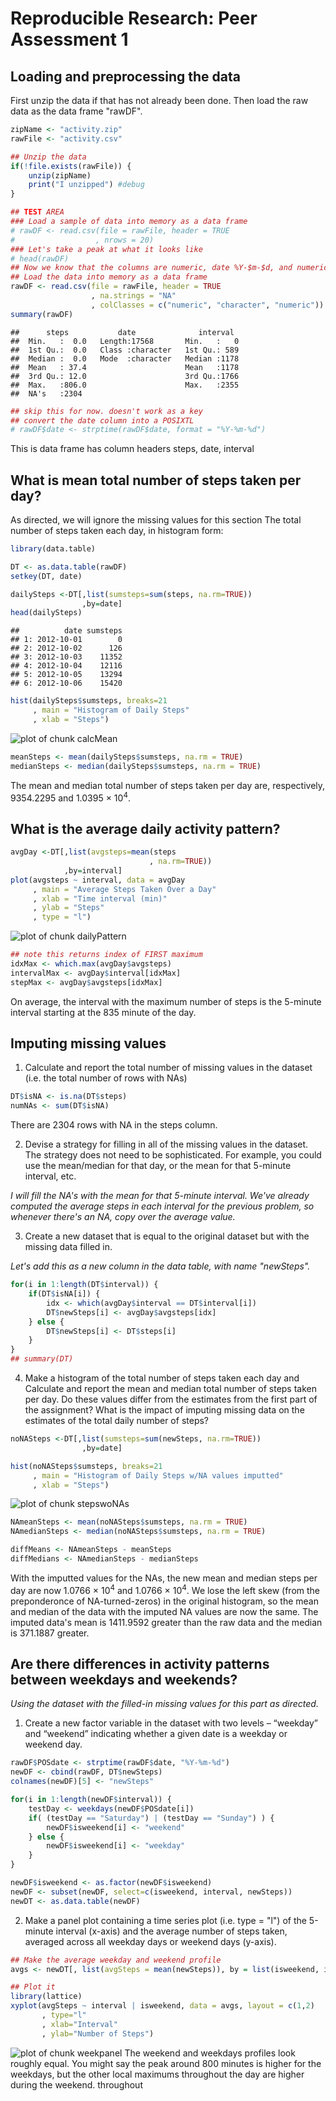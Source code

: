 # Reproducible Research: Peer Assessment 1


## Loading and preprocessing the data
First unzip the data if that has not already been done. Then 
load the raw data as the data frame "rawDF".  


```r
zipName <- "activity.zip"
rawFile <- "activity.csv"

## Unzip the data
if(!file.exists(rawFile)) {
    unzip(zipName)
    print("I unzipped") #debug
}

## TEST AREA
### Load a sample of data into memory as a data frame
# rawDF <- read.csv(file = rawFile, header = TRUE
#                  , nrows = 20)
### Let's take a peak at what it looks like
# head(rawDF)
## Now we know that the columns are numeric, date %Y-$m-$d, and numeric
## Load the data into memory as a data frame
rawDF <- read.csv(file = rawFile, header = TRUE
                  , na.strings = "NA"
                  , colClasses = c("numeric", "character", "numeric"))
summary(rawDF)
```

```
##      steps           date              interval   
##  Min.   :  0.0   Length:17568       Min.   :   0  
##  1st Qu.:  0.0   Class :character   1st Qu.: 589  
##  Median :  0.0   Mode  :character   Median :1178  
##  Mean   : 37.4                      Mean   :1178  
##  3rd Qu.: 12.0                      3rd Qu.:1766  
##  Max.   :806.0                      Max.   :2355  
##  NA's   :2304
```

```r
## skip this for now. doesn't work as a key
## convert the date column into a POSIXTL
# rawDF$date <- strptime(rawDF$date, format = "%Y-%m-%d")
```
This is data frame has column headers steps, date, interval

## What is mean total number of steps taken per day?
As directed, we will ignore the missing values for this section
The total number of steps taken each day, in histogram form:


```r
library(data.table)

DT <- as.data.table(rawDF)
setkey(DT, date)

dailySteps <-DT[,list(sumsteps=sum(steps, na.rm=TRUE))
                ,by=date]
head(dailySteps)
```

```
##          date sumsteps
## 1: 2012-10-01        0
## 2: 2012-10-02      126
## 3: 2012-10-03    11352
## 4: 2012-10-04    12116
## 5: 2012-10-05    13294
## 6: 2012-10-06    15420
```

```r
hist(dailySteps$sumsteps, breaks=21
     , main = "Histogram of Daily Steps"
     , xlab = "Steps")
```

![plot of chunk calcMean](figure/calcMean.png) 

```r
meanSteps <- mean(dailySteps$sumsteps, na.rm = TRUE)
medianSteps <- median(dailySteps$sumsteps, na.rm = TRUE)
```

The mean and median total number of steps taken per day are, respectively, 9354.2295 and 1.0395 &times; 10<sup>4</sup>.


## What is the average daily activity pattern?


```r
avgDay <-DT[,list(avgsteps=mean(steps
                               , na.rm=TRUE))
            ,by=interval]
plot(avgsteps ~ interval, data = avgDay
     , main = "Average Steps Taken Over a Day"
     , xlab = "Time interval (min)"
     , ylab = "Steps"
     , type = "l")
```

![plot of chunk dailyPattern](figure/dailyPattern.png) 

```r
## note this returns index of FIRST maximum
idxMax <- which.max(avgDay$avgsteps)  
intervalMax <- avgDay$interval[idxMax]
stepMax <- avgDay$avgsteps[idxMax]
```
On average, the interval with the maximum number of steps is the
5-minute interval starting at the 835 minute of the day.

## Imputing missing values

1. Calculate and report the total number of missing values in the dataset (i.e. the total number of rows with NAs)


```r
DT$isNA <- is.na(DT$steps) 
numNAs <- sum(DT$isNA)
```
There are 2304 rows with NA in the steps column.

2. Devise a strategy for filling in all of the missing values in the dataset. The strategy does not need to be sophisticated. For example, you could use the mean/median for that day, or the mean for that 5-minute interval, etc.

*I will fill the NA's with the mean for that 5-minute interval. 
We've already computed the average steps in each interval for 
the previous problem, so whenever there's an NA, copy over the
average value.*

3. Create a new dataset that is equal to the original dataset but with the missing data filled in.

*Let's add this as a new column in the data table, with name 
"newSteps".*


```r
for(i in 1:length(DT$interval)) {
    if(DT$isNA[i]) {
        idx <- which(avgDay$interval == DT$interval[i])
        DT$newSteps[i] <- avgDay$avgsteps[idx]
    } else {
        DT$newSteps[i] <- DT$steps[i]        
    }
}
## summary(DT) 
```

4. Make a histogram of the total number of steps taken each day and Calculate and report the mean and median total number of steps taken per day. Do these values differ from the estimates from the first part of the assignment? What is the impact of imputing missing data on the estimates of the total daily number of steps?


```r
noNASteps <-DT[,list(sumsteps=sum(newSteps, na.rm=TRUE))
                ,by=date]

hist(noNASteps$sumsteps, breaks=21
     , main = "Histogram of Daily Steps w/NA values imputted"
     , xlab = "Steps")
```

![plot of chunk stepswoNAs](figure/stepswoNAs.png) 

```r
NAmeanSteps <- mean(noNASteps$sumsteps, na.rm = TRUE)
NAmedianSteps <- median(noNASteps$sumsteps, na.rm = TRUE)

diffMeans <- NAmeanSteps - meanSteps
diffMedians <- NAmedianSteps - medianSteps
```

With the imputted values for the NAs, the new mean and median steps
per day are now 1.0766 &times; 10<sup>4</sup> and 1.0766 &times; 10<sup>4</sup>. We lose the
left skew (from the preponderonce of NA-turned-zeros) in the 
original histogram, so the mean and median of the data with the 
imputed NA values are now the same.  The imputed data's mean is 1411.9592 
greater than the raw data and the median is 371.1887 greater.


## Are there differences in activity patterns between weekdays and weekends?
*Using the dataset with the filled-in missing values for this part
as directed.*

1. Create a new factor variable in the dataset with two levels – “weekday” and “weekend” indicating whether a given date is a weekday or weekend day.

```r
rawDF$POSdate <- strptime(rawDF$date, "%Y-%m-%d")
newDF <- cbind(rawDF, DT$newSteps)
colnames(newDF)[5] <- "newSteps"

for(i in 1:length(newDF$interval)) {
    testDay <- weekdays(newDF$POSdate[i])
    if( (testDay == "Saturday") | (testDay == "Sunday") ) {
        newDF$isweekend[i] <- "weekend"
    } else {
        newDF$isweekend[i] <- "weekday"
    }
}

newDF$isweekend <- as.factor(newDF$isweekend)
newDF <- subset(newDF, select=c(isweekend, interval, newSteps))
newDT <- as.data.table(newDF)
```
2. Make a panel plot containing a time series plot (i.e. type = "l") of the 5-minute interval (x-axis) and the average number of steps taken, averaged across all weekday days or weekend days (y-axis).

```r
## Make the average weekday and weekend profile
avgs <- newDT[, list(avgSteps = mean(newSteps)), by = list(isweekend, interval)]

## Plot it
library(lattice)
xyplot(avgSteps ~ interval | isweekend, data = avgs, layout = c(1,2)
       , type="l"
       , xlab="Interval"
       , ylab="Number of Steps")
```

![plot of chunk weekpanel](figure/weekpanel.png) 
The weekend and weekdays profiles look roughly equal. You might say the peak around 
800 minutes is higher for the weekdays, but the other local maximums throughout 
the day are higher during the weekend. 
throughout
